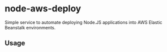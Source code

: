 node-aws-deploy
===============

Simple service to automate deploying Node.JS applications into AWS Elastic Beanstalk environments.

Usage
-----

